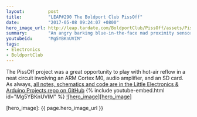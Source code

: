 ```yaml
---
layout:         post
title:          "LEAP#290 The Boldport Club PissOff"
date:           "2017-05-08 09:24:07 +0800"
hero_image_url: http://leap.tardate.com/BoldportClub/PissOff/assets/PissOff_build.jpg
summary:        "An angry barking blue-in-the-face mad proximity sensor - Boldport Club Project #9, November 2016"
youtubeid:      "Mg5YBKnUVIM"
tags:
- Electronics
- BoldportClub
---
```


The PissOff project was a great opportunity to play with hot-air reflow in a neat circuit involving an ARM Cortex M0,
audio amplifier, and an SD card.
As always, [all notes, schematics and code are in the Little Electronics & Arduino Projects repo on GitHub][project]
{% include youtube-embed.html id="Mg5YBKnUVIM" %}
[![hero_image][hero_image]][project]

[leap]: http://leap.tardate.com
[project]: https://github.com/tardate/LittleArduinoProjects/tree/master/BoldportClub/PissOff
[hero_image]: {{ page.hero_image_url }}
